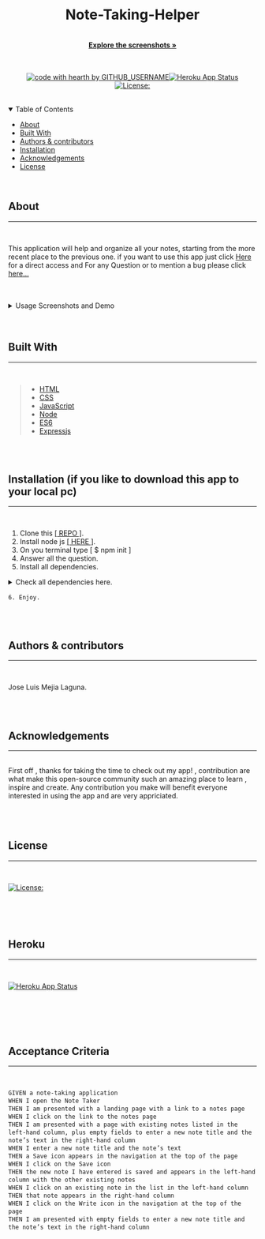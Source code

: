  <br/>
  <br/>
  
  <div align="center">
  
  <h1 align="center">Note-Taking-Helper</h1>
  <br/>
  <a href="#about"><strong>Explore the screenshots »</strong></a>
  <br/>
  <br/>
  
  </div>
  
  
  
  <div align="center">
  <br/>
  
  [![code with hearth by GITHUB_USERNAME](https://img.shields.io/badge/%3C%2F%3E%20with%20%E2%99%A5%20by-GITHUB_mejialaguna-ff1414.svg?style=flat-square)](https://github.com/mejialaguna/note-taker.git)[![Heroku App Status](https://img.shields.io/badge/%E2%86%91_Deploy_to-Heroku-7056bf.svg?style=flat)](https://note-taking-helper.herokuapp.com)
[![License:](https://img.shields.io/badge/License-MPL%202.0-brightgreen.svg)](https://opensource.org/licenses/MPL-2.0)
    
  </div>
  
  <br/>
  
  <details open="open">
  <summary>Table of Contents</summary>
  
  - [About](#about)
  - [Built With](#built-with)
  - [Authors & contributors](#authors--contributors)
  - [Installation](#installation)
  - [Acknowledgements](#Acknowledgements)
  - [License](#License) 
  
  </details>  
  
  <br/>
  
  ## About
  ---

  <br/>

This application will help and organize all your notes, starting from the more recent place to the previous one. if you want to use this app just click <a href="https://note-taking-helper.herokuapp.com" >Here</a> for a direct access and For any Question or to mention a bug please click  <a href="https://github.com/mejialaguna/note-taker/issues/1">here...</a>

  <br/>
  <br/>

  <details>
  <summary>Usage Screenshots and Demo</summary>

  <br/> 
  
  <img src="img/img1.png"/> 
  <img src="img/img2.png"/>
  <img src="img/img3.png"/>
  <img src="img/gif1.gif">
  
  <br>
  <br>
  <br>

  <h3>To view full video please click <a href="https://drive.google.com/file/d/1tR_CkgsXbmltyAJ-NR12poZsofhZ05Be/view">here.</a></h3>

  </details>
  
  <br/>
  <br/>
  
  
  ## Built With
  ---

  <br/>

> - <a href="https://developer.mozilla.org/en-US/docs/Web/HTML">HTML</a>
> - <a href="https://getbootstrap.com/">CSS</a>
> - <a href="https://developer.mozilla.org/en-US/docs/Mozilla/Add-ons/WebExtensions/API">JavaScript</a>
> - <a href="https://nodejs.org/en/">Node</a>
> - <a href="https://www.w3schools.com/js/js_es6.asp">ES6</a>
> - <a href="https://expressjs.com/en/starter/installing.html">Expressjs</a>

  <br/>
  <br/>
  
  ## Installation (if you like to download this app to your local pc)
  ---

  <br/>
  
   1. Clone this <a href="https://github.com/mejialaguna/note-taker.git">[ REPO ]</a>.
   2. Install node js <a href="https://nodejs.org/en/"> [ HERE ]</a>.    
   3. On you terminal type [ $ npm init ]   
   4. Answer all the question. 
   5. Install all dependencies.
   <details >
   <summary>Check all dependencies here.</summary>
  
  - express [ npm install express --save ] <a href="https://www.npmjs.com/package/express">read documentation here.</a>
  - uniqid  [ npm i uniqid ] <a href="https://www.npmjs.com/package/uniqid">read documentation here.</a>  
  </details>  
  
    6. Enjoy.

  <br/>
  <br/>
  
  
  ##  Authors & contributors
  ---

  <br/>
   
  Jose Luis Mejia Laguna.
  
  <br/>
  <br/>
  
  ## Acknowledgements
  ---

  <br/>
  First off , thanks for taking the time to check out my app! , contribution are what make this open-source community such an amazing place to learn , inspire and create. Any contribution you make will benefit everyone interested in using the app and are very appriciated.
  
  
  <br/>
  <br/>
  <br/>
  <br/>
  
  ## License
  ---
  <br/>

[![License:](https://img.shields.io/badge/License-MPL%202.0-brightgreen.svg)](https://opensource.org/licenses/MPL-2.0)

  <br/>



<br>
<br>

## Heroku
---
<br>

[![Heroku App Status](https://img.shields.io/badge/%E2%86%91_Deploy_to-Heroku-7056bf.svg?style=flat)](https://note-taking-helper.herokuapp.com)


<br/>
  <br/>
  <br/>
  <br/>


## Acceptance Criteria
---
<br>


```
GIVEN a note-taking application
WHEN I open the Note Taker
THEN I am presented with a landing page with a link to a notes page
WHEN I click on the link to the notes page
THEN I am presented with a page with existing notes listed in the left-hand column, plus empty fields to enter a new note title and the note’s text in the right-hand column
WHEN I enter a new note title and the note’s text
THEN a Save icon appears in the navigation at the top of the page
WHEN I click on the Save icon
THEN the new note I have entered is saved and appears in the left-hand column with the other existing notes
WHEN I click on an existing note in the list in the left-hand column
THEN that note appears in the right-hand column
WHEN I click on the Write icon in the navigation at the top of the page
THEN I am presented with empty fields to enter a new note title and the note’s text in the right-hand column
```
